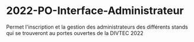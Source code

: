 # 2022-PO-Interface-Administrateur
Permet l'inscription et la gestion des administrateurs des différents stands qui se trouveront au portes ouvertes de la DIVTEC 2022
